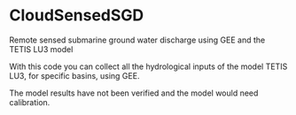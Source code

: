 # CloudSensedSGD
Remote sensed submarine ground water discharge using GEE and the TETIS LU3 model

With this code you can collect all the hydrological inputs of the model TETIS LU3, for specific basins, using GEE. 

The model results have not been verified and the model would need calibration. 
